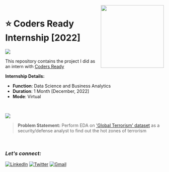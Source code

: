 <img align="right" src="https://apksos.com/storage/images/com/proctur/app222751/com.proctur.app222751_1.png" width="200">

# :star: Coders Ready Internship [2022]
![](https://img.shields.io/badge/Tools-Python%20|%20Pandas%20|%20Matplotlib%20|%20seaborn%20-green?style=for-the-badge)

This repository contains the project I did as an intern with [Coders Ready](https://codersready.com/)

**Internship Details:**
 - **Function**: Data Science and Business Analytics
 - **Duration**: 1 Month [December, 2022]
 - **Mode**: Virtual

<br>

![](https://img.shields.io/badge/Task%20-Exploratory%20Data%20Analysis%20--%20Global%20Terrorism-eb3471?style=for-the-badge)
> **Problem Statement:** Perform EDA on ['Global Terrorism' dataset](https://drive.google.com/file/d/1MQHuEl7JOfa4GQsmgK0TISEKEafxkpqb/view) as a security/defense analyst to find out the hot zones of terrorism

<br>

### ***Let's connect:*** 
[![LinkedIn](https://img.shields.io/badge/linkedin-%230077B5.svg?style=for-the-badge&logo=linkedin&logoColor=white)](https://www.linkedin.com/in/rohit-rannavre) 
[![Twitter](https://img.shields.io/badge/Twitter-%231DA1F2.svg?style=for-the-badge&logo=Twitter&logoColor=white)](https://twitter.com/Phylorohitics) 
[![Gmail](https://img.shields.io/badge/Gmail-D14836?style=for-the-badge&logo=gmail&logoColor=white)](mailto:rohit.rannavre@gmail.com)
